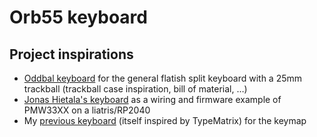 # Orb55 keyboard

## Project inspirations

* [Oddbal keyboard](https://atulloh.github.io/oddball/) for the general flatish split keyboard with a 25mm trackball (trackball case inspiration, bill of material, …)
* [Jonas Hietala's keyboard](https://www.jonashietala.se/blog/2024/11/26/building_my_ultimate_keyboard/) as a wiring and firmware example of PMW33XX on a liatris/RP2040
* My [previous keyboard](https://github.com/gcollic/keyboards/tree/main/grimoire60) (itself inspired by TypeMatrix) for the keymap
